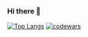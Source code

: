### Hi there 👋

<!--
**petrov-andrey-dev/petrov-andrey-dev** is a ✨ _special_ ✨ repository because its `README.md` (this file) appears on your GitHub profile.

Here are some ideas to get you started:

- 🔭 I’m currently working on ...
- 🌱 I’m currently learning ...
- 👯 I’m looking to collaborate on ...
- 🤔 I’m looking for help with ...
- 💬 Ask me about ...
- 📫 How to reach me: ...
- 😄 Pronouns: ...
- ⚡ Fun fact: ...
-->
[![Top Langs](https://github-readme-stats.vercel.app/api/top-langs/?username=petrov-andrey-dev&layout=compact)](https://github.com/anuraghazra/github-readme-stats)
[![codewars](https://www.codewars.com/users/petrov-andrey-dev/badges/large)](https://www.codewars.com/users/petrov-andrey-dev)
<!--[![Anurag's GitHub stats](https://github-readme-stats.vercel.app/api?username=petrov-andrey-dev)](https://github.com/anuraghazra/github-readme-stats)-->

